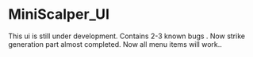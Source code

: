 # MiniScalper_UI
This ui is still under development. Contains 2-3 known bugs .
Now strike generation part almost completed. Now all menu items will work..
 
